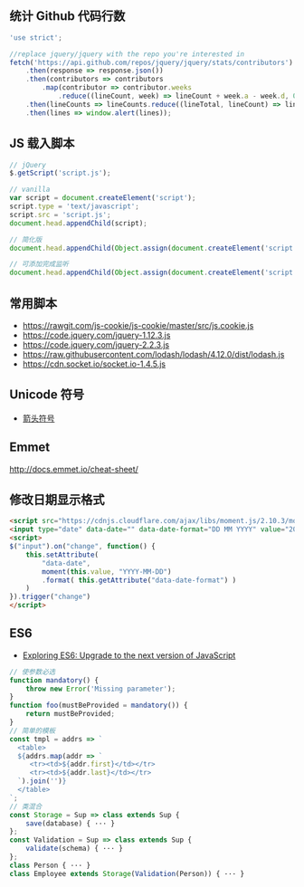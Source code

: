 
## 统计 Github 代码行数

```js
'use strict';

//replace jquery/jquery with the repo you're interested in
fetch('https://api.github.com/repos/jquery/jquery/stats/contributors')
    .then(response => response.json())
    .then(contributors => contributors
        .map(contributor => contributor.weeks
            .reduce((lineCount, week) => lineCount + week.a - week.d, 0)))
    .then(lineCounts => lineCounts.reduce((lineTotal, lineCount) => lineTotal + lineCount))
    .then(lines => window.alert(lines));
```

## JS 载入脚本

```js
// jQuery
$.getScript('script.js');

// vanilla
var script = document.createElement('script');
script.type = 'text/javascript';
script.src = 'script.js';
document.head.appendChild(script);

// 简化版
document.head.appendChild(Object.assign(document.createElement('script'),{src:'https://rawgit.com/js-cookie/js-cookie/master/src/js.cookie.js'}));

// 可添加完成监听
document.head.appendChild(Object.assign(document.createElement('script'),{src:'https://code.jquery.com/jquery-2.2.3.js',onload: ()=>console.log('Load Complete')}));
```

## 常用脚本

* https://rawgit.com/js-cookie/js-cookie/master/src/js.cookie.js
* https://code.jquery.com/jquery-1.12.3.js
* https://code.jquery.com/jquery-2.2.3.js
* https://raw.githubusercontent.com/lodash/lodash/4.12.0/dist/lodash.js
* https://cdn.socket.io/socket.io-1.4.5.js

## Unicode 符号

* [箭头符号](https://en.wikipedia.org/wiki/Arrow_(symbol))


##  Emmet
http://docs.emmet.io/cheat-sheet/


## 修改日期显示格式
```html
<script src="https://cdnjs.cloudflare.com/ajax/libs/moment.js/2.10.3/moment.min.js"></script>
<input type="date" data-date="" data-date-format="DD MM YYYY" value="2015-08-09">
<script>
$("input").on("change", function() {
    this.setAttribute(
        "data-date",
        moment(this.value, "YYYY-MM-DD")
        .format( this.getAttribute("data-date-format") )
    )
}).trigger("change")
</script>
```

## ES6
* [Exploring ES6: Upgrade to the next version of JavaScript](http://exploringjs.com/)

```js
// 使参数必选
function mandatory() {
    throw new Error('Missing parameter');
}
function foo(mustBeProvided = mandatory()) {
    return mustBeProvided;
}
// 简单的模板
const tmpl = addrs => `
  <table>
  ${addrs.map(addr => `
     <tr><td>${addr.first}</td></tr>
     <tr><td>${addr.last}</td></tr>
  `).join('')}
  </table>
`;
// 类混合
const Storage = Sup => class extends Sup {
    save(database) { ··· }
};
const Validation = Sup => class extends Sup {
    validate(schema) { ··· }
};
class Person { ··· }
class Employee extends Storage(Validation(Person)) { ··· }
```
